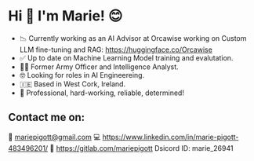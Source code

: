 # Hi 👋 I'm Marie! 😊 

- 📉 Currently working as an AI Advisor at Orcawise working on Custom LLM fine-tuning and RAG: https://huggingface.co/Orcawise
- ✅ Up to date on Machine Learning Model training and evalutation.
- 👩‍✈ Former Army Officer and Intelligence Analyst.
- 🤓 Looking for roles in AI Engineereing.
- 🇮🇪 Based in West Cork, Ireland.
- 💪 Professional, hard-working, reliable, determined!

## Contact me on:
📨 mariepigott@gmail.com
💻 https://www.linkedin.com/in/marie-pigott-483496201/
🦊 https://gitlab.com/mariepigott
Dsicord ID: marie_26941

